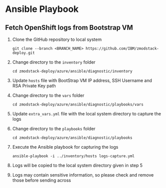 # Ansible Playbook

## Fetch OpenShift logs from Bootstrap VM

1. Clone the GitHub repository to local system
   ```
   git clone --branch <BRANCH_NAME> https://github.com/IBM/zmodstack-deploy.git
   ``` 

2. Change directory to the `inventory` folder
   ```
   cd zmodstack-deploy/azure/ansible/diagnostic/inventory
   ```

3. Update `hosts` file with BootStrap VM IP address, SSH Username and RSA Private Key path

4. Change directory to the `vars` folder
   ```
   cd zmodstack-deploy/azure/ansible/diagnostic/playbooks/vars
   ```

5. Update `extra_vars.yml` file with the local system directory to capture the logs

6. Change directory to the `playbooks` folder
   ```
   cd zmodstack-deploy/azure/ansible/diagnostic/playbooks
   ```

7. Execute the Ansible playbook for capturing the logs
   ```
   ansible-playbook -i ../inventory/hosts logs-capture.yml
   ```

8. Logs will be copied to the local system directory given in step 5

9. Logs may contain sensitive information, so please check and remove those before sending across
